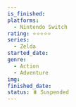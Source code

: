 ```yaml
---
is_finished:
platforms:
  - Nintendo Switch
rating: ⭐⭐⭐⭐⭐
series:
  - Zelda
started_date:
genre:
  - Action
  - Adventure
img:
finished_date:
status: ⏸️ Suspended
---
```


